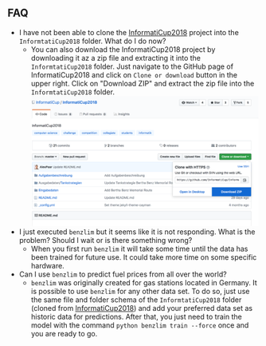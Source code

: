 ## FAQ

- I have not been able to clone the [InformatiCup2018](https://github.com/InformatiCup/InformatiCup2018) project into the `InformtatiCup2018` folder. What do I do now?
    - You can also download the InformatiCup2018 project by downloading it az a zip file and extracting it into the `InformtatiCup2018` folder. Just navigate to the GitHub page of InformatiCup2018 and click on `Clone or download` button in the upper right. Click on "Download ZIP" and extract the zip file into the `InformtatiCup2018` folder.![Download ZIP file](docs/images/download_zip_informaticup.png)
- I just executed `benzlim` but it seems like it is not responding. What is the problem? Should I wait or is there something wrong?
    - When you first run `benzlim` it will take some time until the data has been trained for future use. It could take more time on some specific hardware.
- Can I use `benzlim` to predict fuel prices from all over the world?
	- `benzlim`  was originally created for gas stations located in Germany. It is possible to use `benzlim` for any other data set. To do so, just use the same file and folder schema of the `InformtatiCup2018` folder (cloned from [InformatiCup2018](https://github.com/InformatiCup/InformatiCup2018)) and add your preferred data set as historic data for predictions. After that, you just need to train the model with the command `python benzlim train --force` once and you are ready to go.